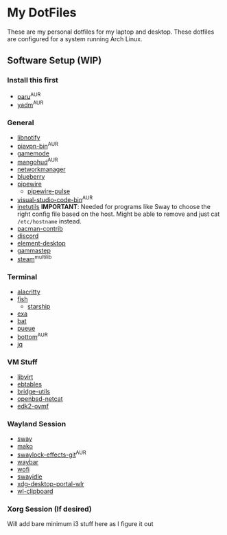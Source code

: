 # My DotFiles

These are my personal dotfiles for my laptop and desktop. These dotfiles are configured for a system running Arch Linux.

## Software Setup (WIP)

### Install this first

- [paru](https://aur.archlinux.org/packages/paru/)<sup>AUR</sup>
- [yadm](https://aur.archlinux.org/packages/yadm/)<sup>AUR</sup>

### General

- [libnotify](https://archlinux.org/packages/?name=libnotify)
- [piavpn-bin](https://aur.archlinux.org/packages/piavpn-bin/)<sup>AUR</sup>
- [gamemode](https://archlinux.org/packages/community/x86_64/gamemode/)
- [mangohud](https://aur.archlinux.org/packages/mangohud/)<sup>AUR</sup>
- [networkmanager](https://archlinux.org/packages/extra/x86_64/networkmanager/)
- [blueberry](https://archlinux.org/packages/community/any/blueberry/)
- [pipewire](https://archlinux.org/packages/extra/x86_64/pipewire/)
  - [pipewire-pulse](https://archlinux.org/packages/extra/x86_64/pipewire-pulse/)
- [visual-studio-code-bin](https://aur.archlinux.org/packages/visual-studio-code-bin)<sup>AUR</sup>
- [inetutils](https://archlinux.org/packages/core/x86_64/inetutils/) **IMPORTANT**: Needed for programs like Sway to choose the right config file based on the host. Might be able to remove and just cat ```/etc/hostname``` instead.
- [pacman-contrib](https://archlinux.org/packages/community/x86_64/pacman-contrib/)
- [discord](https://archlinux.org/packages/community/x86_64/discord/)
- [element-desktop](https://archlinux.org/packages/community/x86_64/element-desktop/)
- [gammastep](https://archlinux.org/packages/community/x86_64/gammastep/)
- [steam](https://archlinux.org/packages/multilib/x86_64/steam/)<sup>multilib</sup>

### Terminal

- [alacritty](https://archlinux.org/packages/community/x86_64/alacritty/)
- [fish](https://archlinux.org/packages/community/x86_64/fish/)
  - [starship](https://archlinux.org/packages/community/x86_64/starship/)
- [exa](https://archlinux.org/packages/community/x86_64/exa/)
- [bat](https://archlinux.org/packages/community/x86_64/bat/)
- [pueue](https://archlinux.org/packages/community/x86_64/pueue/)
- [bottom](https://aur.archlinux.org/packages/bottom/)<sup>AUR</sup>
- [jq]()

### VM Stuff

- [libvirt](https://archlinux.org/packages/community/x86_64/libvirt/)
- [ebtables](https://archlinux.org/packages/extra/x86_64/ebtables/)
- [bridge-utils](https://archlinux.org/packages/extra/x86_64/bridge-utils/)
- [openbsd-netcat](https://archlinux.org/packages/community/x86_64/openbsd-netcat/)
- [edk2-ovmf](https://archlinux.org/packages/extra/any/edk2-ovmf/)

### Wayland Session

- [sway](https://archlinux.org/packages/community/x86_64/sway/)
- [mako](https://archlinux.org/packages/community/x86_64/mako/)
- [swaylock-effects-git](https://aur.archlinux.org/packages/swaylock-effects-git/)<sup>AUR</sup>
- [waybar](https://archlinux.org/packages/community/x86_64/waybar/)
- [wofi](https://archlinux.org/packages/community/x86_64/wofi/)
- [swayidle](https://archlinux.org/packages/community/x86_64/swayidle/)
- [xdg-desktop-portal-wlr](https://archlinux.org/packages/community/x86_64/xdg-desktop-portal-wlr/)
- [wl-clipboard](https://archlinux.org/packages/community/x86_64/wl-clipboard/)

### Xorg Session (If desired)

Will add bare minimum i3 stuff here as I figure it out
